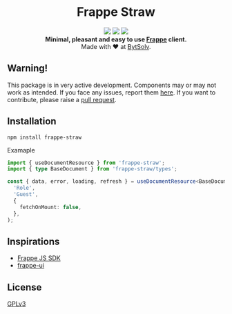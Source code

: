 <div align='center'>
  <h1>Frappe Straw</h1>
  <div>
    <img src='https://img.shields.io/github/actions/workflow/status/ssiyad/frappe-straw/tests.yml' />
    <img src='https://img.shields.io/npm/dw/frappe-straw' />
    <img src='https://img.shields.io/npm/v/frappe-straw' />
  </div>
  <strong>
    Minimal, pleasant and easy to use
    <a href='https://frappe.io/framework' target='_blank'>Frappe</a>
    client.
  </strong>
  <div>Made with ❤️ at <a href='https://bytsolv.com/' target='_blank'>BytSolv</a>.</div>
</div>

## Warning!
This package is in very active development. Components may or may not work as
intended. If you face any issues, report them
[here](https://github.com/ssiyad/frappe-straw/issues). If you want to
contribute, please raise a [pull
request](https://github.com/ssiyad/frappe-straw/pulls).

## Installation
```shell
npm install frappe-straw
```

Examaple
```typescript
import { useDocumentResource } from 'frappe-straw';
import { type BaseDocument } from 'frappe-straw/types';

const { data, error, loading, refresh } = useDocumentResource<BaseDocument>(
  'Role',
  'Guest',
  {
    fetchOnMount: false,
  },
);
```

## Inspirations
- [Frappe JS SDK](https://github.com/The-Commit-Company/frappe-js-sdk)
- [frappe-ui](https://ui.frappe.io/)

## License
[GPLv3](LICENSE)
